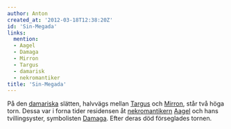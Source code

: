 ```yaml
---
author: Anton
created_at: '2012-03-18T12:38:20Z'
id: 'Sin-Megada'
links:
  mention:
  - Aagel
  - Damaga
  - Mirron
  - Targus
  - damarisk
  - nekromantiker
title: 'Sin-Megada'
---
```


På den [damariska] slätten, halvvägs mellan [Targus] och [Mirron], står två höga torn. Dessa var i
forna tider residensen åt [nekromantikern][] [Aagel] och hans tvillingsyster, symbolisten [Damaga].
Efter deras död förseglades tornen.

  [damariska]: damarisk
  [Targus]: Targus
  [Mirron]: Mirron
  [nekromantikern]: nekromantiker
  [Aagel]: Aagel
  [Damaga]: Damaga
